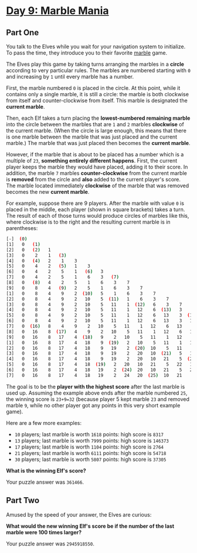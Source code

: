 # [Day 9: Marble Mania](https://adventofcode.com/2018/day/9)

## Part One

You talk to the Elves while you wait for your navigation system to initialize. To pass the time, they introduce you to their favorite [marble](<https://en.wikipedia.org/wiki/Marble_(toy)>) game.

The Elves play this game by taking turns arranging the marbles in a **circle** according to very particular rules. The marbles are numbered starting with `0` and increasing by `1` until every marble has a number.

First, the marble numbered `0` is placed in the circle. At this point, while it contains only a single marble, it is still a circle: the marble is both clockwise from itself and counter-clockwise from itself. This marble is designated the **current marble**.

Then, each Elf takes a turn placing the **lowest-numbered remaining marble** into the circle between the marbles that are `1` and `2` marbles **clockwise** of the current marble. (When the circle is large enough, this means that there is one marble between the marble that was just placed and the current marble.) The marble that was just placed then becomes the **current marble**.

However, if the marble that is about to be placed has a number which is a multiple of `23`, **something entirely different happens**. First, the current player keeps the marble they would have placed, adding it to their score. In addition, the marble `7` marbles **counter-clockwise** from the current marble is **removed** from the circle and **also** added to the current player's score. The marble located immediately **clockwise** of the marble that was removed becomes the new **current marble**.

For example, suppose there are 9 players. After the marble with value `0` is placed in the middle, each player (shown in square brackets) takes a turn. The result of each of those turns would produce circles of marbles like this, where clockwise is to the right and the resulting current marble is in parentheses:

```bash
[-]  (0)
[1]   0   (1)
[2]   0   (2)   1
[3]   0    2    1   (3)
[4]   0   (4)   2    1    3
[5]   0    4    2   (5)   1    3
[6]   0    4    2    5    1   (6)   3
[7]   0    4    2    5    1    6    3   (7)
[8]   0   (8)   4    2    5    1    6    3    7
[9]   0    8    4   (9)   2    5    1    6    3    7
[1]   0    8    4    9    2  (10)   5    1    6    3    7
[2]   0    8    4    9    2   10    5  (11)   1    6    3    7
[3]   0    8    4    9    2   10    5   11    1  (12)   6    3    7
[4]   0    8    4    9    2   10    5   11    1   12    6  (13)   3    7
[5]   0    8    4    9    2   10    5   11    1   12    6   13    3  (14)   7
[6]   0    8    4    9    2   10    5   11    1   12    6   13    3   14    7  (15)
[7]   0  (16)   8    4    9    2   10    5   11    1   12    6   13    3   14    7   15
[8]   0   16    8  (17)   4    9    2   10    5   11    1   12    6   13    3   14    7   15
[9]   0   16    8   17    4  (18)   9    2   10    5   11    1   12    6   13    3   14    7   15
[1]   0   16    8   17    4   18    9  (19)   2   10    5   11    1   12    6   13    3   14    7   15
[2]   0   16    8   17    4   18    9   19    2  (20)  10    5   11    1   12    6   13    3   14    7   15
[3]   0   16    8   17    4   18    9   19    2   20   10  (21)   5   11    1   12    6   13    3   14    7   15
[4]   0   16    8   17    4   18    9   19    2   20   10   21    5  (22)  11    1   12    6   13    3   14    7   15
[5]   0   16    8   17    4   18  (19)   2   20   10   21    5   22   11    1   12    6   13    3   14    7   15
[6]   0   16    8   17    4   18   19    2  (24)  20   10   21    5   22   11    1   12    6   13    3   14    7   15
[7]   0   16    8   17    4   18   19    2   24   20  (25)  10   21    5   22   11    1   12    6   13    3   14    7   15
```

The goal is to be the **player with the highest score** after the last marble is used up. Assuming the example above ends after the marble numbered `25`, the winning score is `23+9=32` (because player 5 kept marble `23` and removed marble `9`, while no other player got any points in this very short example game).

Here are a few more examples:

- `10` players; last marble is worth `1618` points: high score is `8317`
- `13` players; last marble is worth `7999` points: high score is `146373`
- `17` players; last marble is worth `1104` points: high score is `2764`
- `21` players; last marble is worth `6111` points: high score is `54718`
- `30` players; last marble is worth `5807` points: high score is `37305`

**What is the winning Elf's score?**

Your puzzle answer was `361466`.

## Part Two

Amused by the speed of your answer, the Elves are curious:

**What would the new winning Elf's score be if the number of the last marble were 100 times larger?**

Your puzzle answer was `2945918550`.
